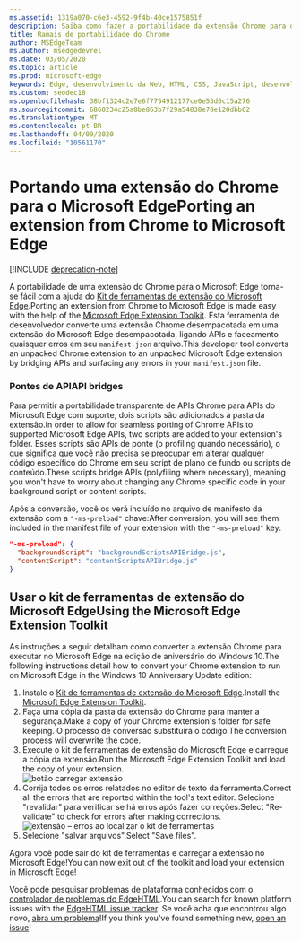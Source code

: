 ```yaml
---
ms.assetid: 1319a070-c6e3-4592-9f4b-40ce1575851f
description: Saiba como fazer a portabilidade da extensão Chrome para o Microsoft Edge usando o kit de ferramentas de extensão do Microsoft Edge.
title: Ramais de portabilidade do Chrome
author: MSEdgeTeam
ms.author: msedgedevrel
ms.date: 03/05/2020
ms.topic: article
ms.prod: microsoft-edge
keywords: Edge, desenvolvimento da Web, HTML, CSS, JavaScript, desenvolvedor
ms.custom: seodec18
ms.openlocfilehash: 38bf1324c2e7e6f7754912177ce0e53d6c15a276
ms.sourcegitcommit: 6860234c25a8be863b7f29a54838e78e120dbb62
ms.translationtype: MT
ms.contentlocale: pt-BR
ms.lasthandoff: 04/09/2020
ms.locfileid: "10561170"
---
```

# <span data-ttu-id="d74ff-104">Portando uma extensão do Chrome para o Microsoft Edge</span><span class="sxs-lookup"><span data-stu-id="d74ff-104">Porting an extension from Chrome to Microsoft Edge</span></span>  

[!INCLUDE [deprecation-note](../includes/deprecation-note.md)]  

<span data-ttu-id="d74ff-105">A portabilidade de uma extensão do Chrome para o Microsoft Edge torna-se fácil com a ajuda do [Kit de ferramentas de extensão do Microsoft Edge](https://www.microsoft.com/store/p/microsoft-edge-extension-toolkit/9nblggh4txvb).</span><span class="sxs-lookup"><span data-stu-id="d74ff-105">Porting an extension from Chrome to Microsoft Edge is made easy with the help of the [Microsoft Edge Extension Toolkit](https://www.microsoft.com/store/p/microsoft-edge-extension-toolkit/9nblggh4txvb).</span></span> <span data-ttu-id="d74ff-106">Esta ferramenta de desenvolvedor converte uma extensão Chrome desempacotada em uma extensão do Microsoft Edge desempacotada, ligando APIs e faceamento quaisquer erros em seu `manifest.json` arquivo.</span><span class="sxs-lookup"><span data-stu-id="d74ff-106">This developer tool converts an unpacked Chrome extension to an unpacked Microsoft Edge extension by bridging APIs and surfacing any errors in your `manifest.json` file.</span></span>


### <span data-ttu-id="d74ff-107">Pontes de API</span><span class="sxs-lookup"><span data-stu-id="d74ff-107">API bridges</span></span>
<span data-ttu-id="d74ff-108">Para permitir a portabilidade transparente de APIs Chrome para APIs do Microsoft Edge com suporte, dois scripts são adicionados à pasta da extensão.</span><span class="sxs-lookup"><span data-stu-id="d74ff-108">In order to allow for seamless porting of Chrome APIs to supported Microsoft Edge APIs, two scripts are added to your extension's folder.</span></span> <span data-ttu-id="d74ff-109">Esses scripts são APIs de ponte (o profiling quando necessário), o que significa que você não precisa se preocupar em alterar qualquer código específico do Chrome em seu script de plano de fundo ou scripts de conteúdo.</span><span class="sxs-lookup"><span data-stu-id="d74ff-109">These scripts bridge APIs (polyfiling where necessary), meaning you won't have to worry about changing any Chrome specific code in your background script or content scripts.</span></span>

<span data-ttu-id="d74ff-110">Após a conversão, você os verá incluído no arquivo de manifesto da extensão com a `"-ms-preload"` chave:</span><span class="sxs-lookup"><span data-stu-id="d74ff-110">After conversion, you will see them included in the manifest file of your extension with the `"-ms-preload"` key:</span></span>

```json
"-ms-preload": {
  "backgroundScript": "backgroundScriptsAPIBridge.js",
  "contentScript": "contentScriptsAPIBridge.js"
}
```

## <span data-ttu-id="d74ff-111">Usar o kit de ferramentas de extensão do Microsoft Edge</span><span class="sxs-lookup"><span data-stu-id="d74ff-111">Using the Microsoft Edge Extension Toolkit</span></span>

<span data-ttu-id="d74ff-112">As instruções a seguir detalham como converter a extensão Chrome para executar no Microsoft Edge na edição de aniversário do Windows 10.</span><span class="sxs-lookup"><span data-stu-id="d74ff-112">The following instructions detail how to convert your Chrome extension to run on Microsoft Edge in the Windows 10 Anniversary Update edition:</span></span>

1. <span data-ttu-id="d74ff-113">Instale o [Kit de ferramentas de extensão do Microsoft Edge](https://www.microsoft.com/store/p/microsoft-edge-extension-toolkit/9nblggh4txvb).</span><span class="sxs-lookup"><span data-stu-id="d74ff-113">Install the [Microsoft Edge Extension Toolkit](https://www.microsoft.com/store/p/microsoft-edge-extension-toolkit/9nblggh4txvb).</span></span>
2. <span data-ttu-id="d74ff-114">Faça uma cópia da pasta da extensão do Chrome para manter a segurança.</span><span class="sxs-lookup"><span data-stu-id="d74ff-114">Make a copy of your Chrome extension's folder for safe keeping.</span></span> <span data-ttu-id="d74ff-115">O processo de conversão substituirá o código.</span><span class="sxs-lookup"><span data-stu-id="d74ff-115">The conversion process will overwrite the code.</span></span> 
3. <span data-ttu-id="d74ff-116">Execute o kit de ferramentas de extensão do Microsoft Edge e carregue a cópia da extensão.</span><span class="sxs-lookup"><span data-stu-id="d74ff-116">Run the Microsoft Edge Extension Toolkit and load the copy of your extension.</span></span>  
 ![botão carregar extensão](./../media/save-folder.png)
4. <span data-ttu-id="d74ff-118">Corrija todos os erros relatados no editor de texto da ferramenta.</span><span class="sxs-lookup"><span data-stu-id="d74ff-118">Correct all the errors that are reported within the tool's text editor.</span></span> <span data-ttu-id="d74ff-119">Selecione "revalidar" para verificar se há erros após fazer correções.</span><span class="sxs-lookup"><span data-stu-id="d74ff-119">Select "Re-validate" to check for errors after making corrections.</span></span>  
 ![extensão – erros ao localizar o kit de ferramentas](./../media/extension-toolkit.png)
5. <span data-ttu-id="d74ff-121">Selecione "salvar arquivos".</span><span class="sxs-lookup"><span data-stu-id="d74ff-121">Select "Save files".</span></span>

<span data-ttu-id="d74ff-122">Agora você pode sair do kit de ferramentas e carregar a extensão no Microsoft Edge!</span><span class="sxs-lookup"><span data-stu-id="d74ff-122">You can now exit out of the toolkit and load your extension in Microsoft Edge!</span></span> 

<span data-ttu-id="d74ff-123">Você pode pesquisar problemas de plataforma conhecidos com o [controlador de problemas do EdgeHTML](http://issues.microsoftedge.com).</span><span class="sxs-lookup"><span data-stu-id="d74ff-123">You can search for known platform issues with the [EdgeHTML issue tracker](http://issues.microsoftedge.com).</span></span> <span data-ttu-id="d74ff-124">Se você acha que encontrou algo novo, [abra um problema](https://developer.microsoft.com/microsoft-edge/platform/issues/new/)!</span><span class="sxs-lookup"><span data-stu-id="d74ff-124">If you think you've found something new, [open an issue](https://developer.microsoft.com/microsoft-edge/platform/issues/new/)!</span></span>
